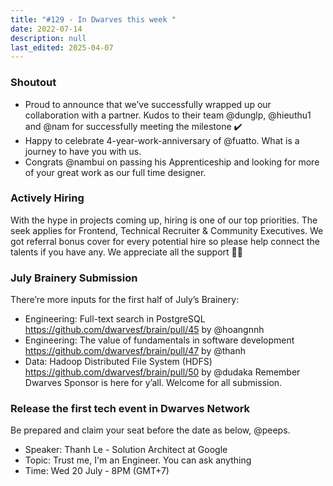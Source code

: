 ```yaml
---
title: "#129 - In Dwarves this week "
date: 2022-07-14
description: null
last_edited: 2025-04-07
---
```


### Shoutout

- Proud to announce that we’ve successfully wrapped up our collaboration with a partner. Kudos to their team @dunglp, @hieuthu1 and @nam for successfully meeting the milestone ✔️
- Happy to celebrate 4-year-work-anniversary of @fuatto. What is a journey to have you with us.
- Congrats @nambui on passing his Apprenticeship and looking for more of your great work as our full time designer.

### Actively Hiring

With the hype in projects coming up, hiring is one of our top priorities. The seek applies for Frontend, Technical Recruiter & Community Executives. We got referral bonus cover for every potential hire so please help connect the talents if you have any. We appreciate all the support 🙏🏻

### July Brainery Submission

There’re more inputs for the first half of July’s Brainery:

- Engineering: Full-text search in PostgreSQL <https://github.com/dwarvesf/brain/pull/45> by @hoangnnh
- Engineering: The value of fundamentals in software development <https://github.com/dwarvesf/brain/pull/47> by @thanh
- Data: Hadoop Distributed File System (HDFS) <https://github.com/dwarvesf/brain/pull/50> by @dudaka
  Remember Dwarves Sponsor is here for y’all. Welcome for all submission.

### Release the first tech event in Dwarves Network

Be prepared and claim your seat before the date as below, @peeps.

- Speaker: Thanh Le - Solution Architect at Google
- Topic: Trust me, I'm an Engineer. You can ask anything
- Time: Wed 20 July - 8PM (GMT+7)
